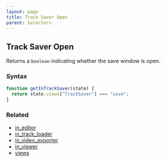 ```yaml
---
layout: page
title: Track Saver Open
parent: Selectors
---
```


## Track Saver Open

Returns a `boolean` indicating whether the save window is open.

### Syntax

```js
function getInTrackSaver(state) {
  return state.views["TrackSaver"] === "save";
}
```

### Related

- [in_editor](./in_editor.md)
- [in_track_loader](./in_track_loader.md)
- [in_video_exporter](./in_video_exporter.md)
- [in_viewer](./in_viewer.md)
- [views](./views.md)
